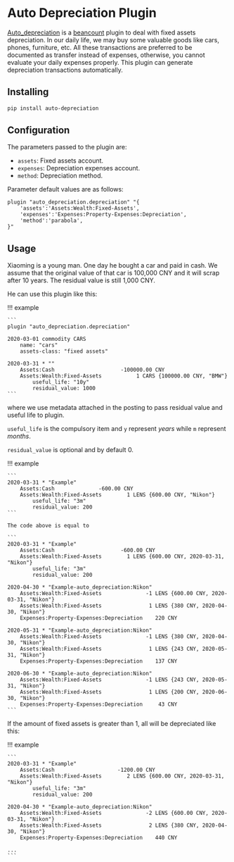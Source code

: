 # Auto Depreciation Plugin

[Auto_depreciation](https://hktkzyx.github.io/auto-depreciation/)
is a [beancount](https://github.com/beancount/beancount) plugin to deal with fixed assets depreciation.
In our daily life, we may buy some valuable goods like cars, phones, furniture, etc.
All these transactions are preferred to be documented as transfer instead of expenses,
otherwise, you cannot evaluate your daily expenses properly.
This plugin can generate depreciation transactions automatically.

## Installing

```bash
pip install auto-depreciation
```

## Configuration

The parameters passed to the plugin are:

- `assets`: Fixed assets account.
- `expenses`: Depreciation expenses account.
- `method`: Depreciation method.

Parameter default values are as follows:

```
plugin "auto_depreciation.depreciation" "{
    'assets':'Assets:Wealth:Fixed-Assets',
    'expenses':'Expenses:Property-Expenses:Depreciation',
    'method':'parabola',
}"
```

## Usage

Xiaoming is a young man. One day he bought a car and paid in cash.
We assume that the original value of that car is 100,000 CNY
and it will scrap after 10 years.
The residual value is still 1,000 CNY.

He can use this plugin like this:

!!! example

    ```
    plugin "auto_depreciation.depreciation"

    2020-03-01 commodity CARS
        name: "cars"
        assets-class: "fixed assets"
    
    2020-03-31 * ""
        Assets:Cash                     -100000.00 CNY
        Assets:Wealth:Fixed-Assets           1 CARS {100000.00 CNY, "BMW"}
            useful_life: "10y"
            residual_value: 1000
    ```

where we use metadata attached in the posting to pass residual value and useful life to plugin.

`useful_life` is the compulsory item and `y` represent *years* while `m` represent *months*.

`residual_value` is optional and by default 0.

!!! example

    ```
    2020-03-31 * "Example"
        Assets:Cash              -600.00 CNY
        Assets:Wealth:Fixed-Assets        1 LENS {600.00 CNY, "Nikon"}
            useful_life: "3m"
            residual_value: 200
    ```

    The code above is equal to

    ```
    2020-03-31 * "Example"
        Assets:Cash                     -600.00 CNY                                   
        Assets:Wealth:Fixed-Assets        1 LENS {600.00 CNY, 2020-03-31, "Nikon"}
            useful_life: "3m"
            residual_value: 200

    2020-04-30 * "Example-auto_depreciation:Nikon"
        Assets:Wealth:Fixed-Assets              -1 LENS {600.00 CNY, 2020-03-31, "Nikon"}
        Assets:Wealth:Fixed-Assets               1 LENS {380 CNY, 2020-04-30, "Nikon"}   
        Expenses:Property-Expenses:Depreciation    220 CNY                                   

    2020-05-31 * "Example-auto_depreciation:Nikon"
        Assets:Wealth:Fixed-Assets              -1 LENS {380 CNY, 2020-04-30, "Nikon"}
        Assets:Wealth:Fixed-Assets               1 LENS {243 CNY, 2020-05-31, "Nikon"}
        Expenses:Property-Expenses:Depreciation    137 CNY                                

    2020-06-30 * "Example-auto_depreciation:Nikon"
        Assets:Wealth:Fixed-Assets              -1 LENS {243 CNY, 2020-05-31, "Nikon"}
        Assets:Wealth:Fixed-Assets               1 LENS {200 CNY, 2020-06-30, "Nikon"}
        Expenses:Property-Expenses:Depreciation     43 CNY
    ```                       

If the amount of fixed assets is greater than 1, all will be depreciated like this:

!!! example

    ```
    2020-03-31 * "Example"
        Assets:Cash                    -1200.00 CNY
        Assets:Wealth:Fixed-Assets        2 LENS {600.00 CNY, 2020-03-31, "Nikon"}
            useful_life: "3m"
            residual_value: 200

    2020-04-30 * "Example-auto_depreciation:Nikon"
        Assets:Wealth:Fixed-Assets              -2 LENS {600.00 CNY, 2020-03-31, "Nikon"}
        Assets:Wealth:Fixed-Assets               2 LENS {380 CNY, 2020-04-30, "Nikon"}   
        Expenses:Property-Expenses:Depreciation    440 CNY

    ...
    ```
